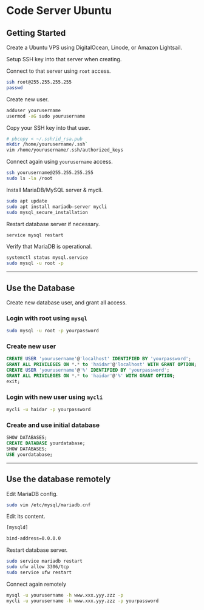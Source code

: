 # Code Server Ubuntu

## Getting Started

Create a Ubuntu VPS using DigitalOcean, Linode, or Amazon Lightsail.

Setup SSH key into that server when creating.

Connect to that server using `root` access.

```sh
ssh root@255.255.255.255
passwd
```

Create new user.

```sh
adduser yourusername
usermod -aG sudo yourusername
```

Copy your SSH key into that user.

```sh
# pbcopy < ~/.ssh/id_rsa.pub
mkdir /home/yourusername/.ssh`
vim /home/yourusername/.ssh/authorized_keys
```

Connect again using `yourusername` access.

```sh
ssh yourusername@255.255.255.255
sudo ls -la /root
```

Install MariaDB/MySQL server & mycli.

```sh
sudo apt update
sudo apt install mariadb-server mycli
sudo mysql_secure_installation
```

Restart database server if necessary.

```sh
service mysql restart
```

Verify that MariaDB is operational.

```sh
systemctl status mysql.service
sudo mysql -u root -p
```

---

## Use the Database

Create new database user, and grant all access.

### Login with root using `mysql`

```sh
sudo mysql -u root -p yourpassword
```

### Create new user

```sql
CREATE USER 'yourusername'@'localhost' IDENTIFIED BY 'yourpassword';
GRANT ALL PRIVILEGES ON *.* to 'haidar'@'localhost' WITH GRANT OPTION;
CREATE USER 'yourusername'@'%' IDENTIFIED BY 'yourpassword';
GRANT ALL PRIVILEGES ON *.* to 'haidar'@'%' WITH GRANT OPTION;
exit;
```

### Login with new user using `mycli`

```sh
mycli -u haidar -p yourpassword
```

### Create and use initial database

```sql
SHOW DATABASES;
CREATE DATABASE yourdatabase;
SHOW DATABASES;
USE yourdatabase;
```

---

## Use the database remotely

Edit MariaDB config.

```sh
sudo vim /etc/mysql/mariadb.cnf
```

Edit its content.

```txt
[mysqld]

bind-address=0.0.0.0
```

Restart database server.

```sh
sudo service mariadb restart
sudo ufw allow 3306/tcp
sudo service ufw restart
```

Connect again remotely

```sh
mysql -u yourusername -h www.xxx.yyy.zzz -p
mycli -u yourusername -h www.xxx.yyy.zzz -p yourpassword
```
